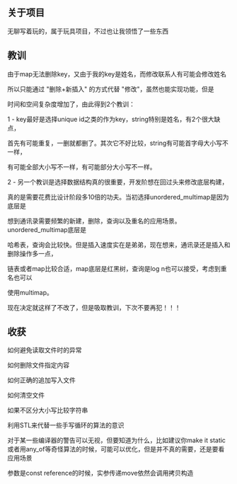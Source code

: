## 关于项目

无聊写着玩的，属于玩具项目，不过也让我领悟了一些东西



## 教训

由于map无法删除key，又由于我的key是姓名，而修改联系人有可能会修改姓名

所以只能通过 "删除+新插入" 的方式代替 "修改"，虽然也能实现功能，但是

时间和空间复杂度增加了，由此得到2个教训：

1 - key最好是选择unique id之类的作为key，string特别是姓名，有2个很大缺点，

首先有可能重复，一删就都删了。其次它不好比较，string有可能首字母大小写不一样，

有可能全部大小写不一样，有可能部分大小写不一样。

2 - 另一个教训是选择数据结构真的很重要，开发阶想在回过头来修改底层构建，

真的是需要花费比设计阶段多10倍的功夫。当初选择unordered_multimap是因为底层是

想到通讯录需要频繁的新建，删除，查询以及重名的应用场景。unordered_multimap底层是

哈希表，查询会比较快。但是插入速度实在是弟弟，现在想来，通讯录还是插入和删除操作多一点，

链表或者map比较合适，map底层是红黑树，查询是log n也可以接受，考虑到重名也可以

使用multimap。

现在决定就这样了不改了，但是吸取教训，下次不要再犯！！！



## 收获

如何避免读取文件时的异常

如何删除文件指定内容

如何正确的追加写入文件

如何清空文件

如果不区分大小写比较字符串

利用STL来代替一些手写循环的算法的意识

对于某一些编译器的警告可以无视，但要知道为什么，比如建议你make it static或者用any_of等奇怪算法的时候，可能可以优化，但是并不真的需要，还是要看应用场景

参数是const reference的时候，实参传递move依然会调用拷贝构造
